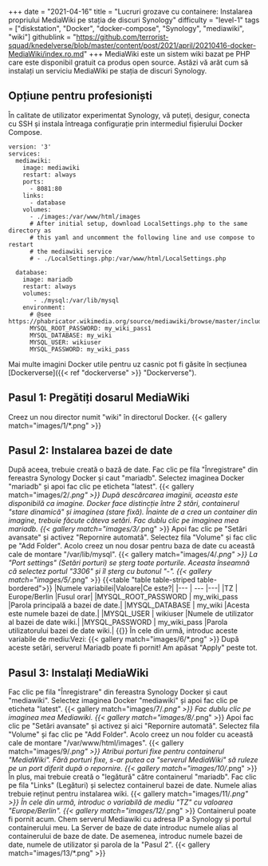 +++
date = "2021-04-16"
title = "Lucruri grozave cu containere: Instalarea propriului MediaWiki pe stația de discuri Synology"
difficulty = "level-1"
tags = ["diskstation", "Docker", "docker-compose", "Synology", "mediawiki", "wiki"]
githublink = "https://github.com/terrorist-squad/knedelverse/blob/master/content/post/2021/april/20210416-docker-MediaWiki/index.ro.md"
+++
MediaWiki este un sistem wiki bazat pe PHP care este disponibil gratuit ca produs open source. Astăzi vă arăt cum să instalați un serviciu MediaWiki pe stația de discuri Synology.
## Opțiune pentru profesioniști
În calitate de utilizator experimentat Synology, vă puteți, desigur, conecta cu SSH și instala întreaga configurație prin intermediul fișierului Docker Compose.
```
version: '3'
services:
  mediawiki:
    image: mediawiki
    restart: always
    ports:
      - 8081:80
    links:
      - database
    volumes:
      - ./images:/var/www/html/images
      # After initial setup, download LocalSettings.php to the same directory as
      # this yaml and uncomment the following line and use compose to restart
      # the mediawiki service
      # - ./LocalSettings.php:/var/www/html/LocalSettings.php

  database:
    image: mariadb
    restart: always
    volumes:
       - ./mysql:/var/lib/mysql
    environment:
      # @see https://phabricator.wikimedia.org/source/mediawiki/browse/master/includes/DefaultSettings.php
      MYSQL_ROOT_PASSWORD: my_wiki_pass1
      MYSQL_DATABASE: my_wiki
      MYSQL_USER: wikiuser
      MYSQL_PASSWORD: my_wiki_pass

```
Mai multe imagini Docker utile pentru uz casnic pot fi găsite în secțiunea [Dockerverse]({{< ref "dockerverse" >}} "Dockerverse").
## Pasul 1: Pregătiți dosarul MediaWiki
Creez un nou director numit "wiki" în directorul Docker.
{{< gallery match="images/1/*.png" >}}

## Pasul 2: Instalarea bazei de date
După aceea, trebuie creată o bază de date. Fac clic pe fila "Înregistrare" din fereastra Synology Docker și caut "mariadb". Selectez imaginea Docker "mariadb" și apoi fac clic pe eticheta "latest".
{{< gallery match="images/2/*.png" >}}
După descărcarea imaginii, aceasta este disponibilă ca imagine. Docker face distincție între 2 stări, containerul "stare dinamică" și imaginea (stare fixă). Înainte de a crea un container din imagine, trebuie făcute câteva setări. Fac dublu clic pe imaginea mea mariadb.
{{< gallery match="images/3/*.png" >}}
Apoi fac clic pe "Setări avansate" și activez "Repornire automată". Selectez fila "Volume" și fac clic pe "Add Folder". Acolo creez un nou dosar pentru baza de date cu această cale de montare "/var/lib/mysql".
{{< gallery match="images/4/*.png" >}}
La "Port settings" (Setări porturi) se șterg toate porturile. Aceasta înseamnă că selectez portul "3306" și îl șterg cu butonul "-".
{{< gallery match="images/5/*.png" >}}
{{<table "table table-striped table-bordered">}}
|Numele variabilei|Valoare|Ce este?|
|--- | --- |---|
|TZ	| Europe/Berlin	|Fusul orar|
|MYSQL_ROOT_PASSWORD	| my_wiki_pass	|Parola principală a bazei de date.|
|MYSQL_DATABASE |	my_wiki	|Acesta este numele bazei de date.|
|MYSQL_USER	| wikiuser |Numele de utilizator al bazei de date wiki.|
|MYSQL_PASSWORD	| my_wiki_pass |Parola utilizatorului bazei de date wiki.|
{{</table>}}
În cele din urmă, introduc aceste variabile de mediu:Vezi:
{{< gallery match="images/6/*.png" >}}
După aceste setări, serverul Mariadb poate fi pornit! Am apăsat "Apply" peste tot.
## Pasul 3: Instalați MediaWiki
Fac clic pe fila "Înregistrare" din fereastra Synology Docker și caut "mediawiki". Selectez imaginea Docker "mediawiki" și apoi fac clic pe eticheta "latest".
{{< gallery match="images/7/*.png" >}}
Fac dublu clic pe imaginea mea Mediawiki.
{{< gallery match="images/8/*.png" >}}
Apoi fac clic pe "Setări avansate" și activez și aici "Repornire automată". Selectez fila "Volume" și fac clic pe "Add Folder". Acolo creez un nou folder cu această cale de montare "/var/www/html/images".
{{< gallery match="images/9/*.png" >}}
Atribui porturi fixe pentru containerul "MediaWiki". Fără porturi fixe, s-ar putea ca "serverul MediaWiki" să ruleze pe un port diferit după o repornire.
{{< gallery match="images/10/*.png" >}}
În plus, mai trebuie creată o "legătură" către containerul "mariadb". Fac clic pe fila "Links" (Legături) și selectez containerul bazei de date. Numele alias trebuie reținut pentru instalarea wiki.
{{< gallery match="images/11/*.png" >}}
În cele din urmă, introduc o variabilă de mediu "TZ" cu valoarea "Europe/Berlin".
{{< gallery match="images/12/*.png" >}}
Containerul poate fi pornit acum. Chem serverul Mediawiki cu adresa IP a Synology și portul containerului meu. La Server de baze de date introduc numele alias al containerului de baze de date. De asemenea, introduc numele bazei de date, numele de utilizator și parola de la "Pasul 2".
{{< gallery match="images/13/*.png" >}}
